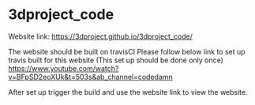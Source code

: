 # 3dproject_code


Website link:  https://3dproject.github.io/3dproject_code/ 

The website should be built on travisCI
Please follow below link to set up travis built for this website (This set up should be done only once)
https://www.youtube.com/watch?v=BFpSD2eoXUk&t=503s&ab_channel=codedamn

After set up trigger the build and use the website link to view the website.





